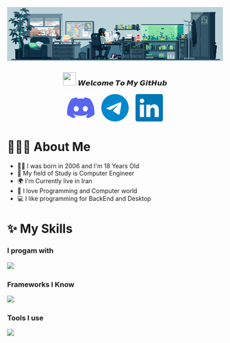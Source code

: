 <!------------------------------- HEADER ------------------------------->
<div id="header" align="center">
  <img src="https://github.com/farzadoxo/farzadoxo/blob/master/header.gif">
  <h3><img src="https://raw.githubusercontent.com/Tarikul-Islam-Anik/Animated-Fluent-Emojis/master/Emojis/Hand%20gestures/Waving%20Hand%20Light%20Skin%20Tone.png" width="31" height="31"/> 𝙒𝙚𝙡𝙘𝙤𝙢𝙚 𝙏𝙤 𝙈𝙮 𝙂𝙞𝙩𝙃𝙪𝙗</h3>
  <a href="https://discordapp.com/users/1006459247057436703"><img src="https://raw.githubusercontent.com/CLorant/readme-social-icons/main/large/colored/discord.svg"></a>&nbsp &nbsp
  <a href="https://https://t.me/farzadoxo"><img src="https://raw.githubusercontent.com/CLorant/readme-social-icons/main/large/filled/telegram.svg"></a>&nbsp &nbsp
  <a href="https://www.linkedin.com/in/f-ebrahimi/"><img src="https://raw.githubusercontent.com/CLorant/readme-social-icons/main/large/filled/linkedin.svg"></a>
</div>

<!------------------------------- ABOUT ------------------------------->
# 🧑🏻‍💻 About Me
- 👦🏻 I was born in 2006 and I'm 18 Years Old
- 📖 My field of Study is Computer Engineer
- 🌍 I'm Currently live in Iran
- 💖 I love Programming and Computer world
- 💻 I like programming for BackEnd and Desktop

<!------------------------------- SKILLS ------------------------------->
# ✨ My Skills
<h3>I progam with</h3>
<img src="https://skillicons.dev/icons?i=python,cs"/>
<h3>Frameworks I Know</h3>
<img src="https://skillicons.dev/icons?i=fastapi,net,django"/>
<h3>Tools I use</h3>
<img src="https://skillicons.dev/icons?i=docker,linux,git,github,vscode,visualstudio,sqlite"/>

<!------------------------------- STATUS ------------------------------->
